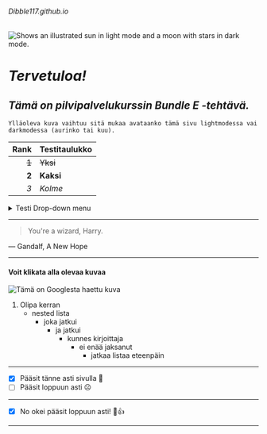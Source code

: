 ###### Dibble117.github.io
<picture>
  <source media="(prefers-color-scheme: dark)" srcset="https://user-images.githubusercontent.com/25423296/163456776-7f95b81a-f1ed-45f7-b7ab-8fa810d529fa.png">
  <source media="(prefers-color-scheme: light)" srcset="https://user-images.githubusercontent.com/25423296/163456779-a8556205-d0a5-45e2-ac17-42d089e3c3f8.png">
  <img alt="Shows an illustrated sun in light mode and a moon with stars in dark mode." src="https://user-images.githubusercontent.com/25423296/163456779-a8556205-d0a5-45e2-ac17-42d089e3c3f8.png">
</picture>

# ***Tervetuloa!***

## *Tämä on pilvipalvelukurssin Bundle E -tehtävä.*

```
Ylläoleva kuva vaihtuu sitä mukaa avataanko tämä sivu lightmodessa vai darkmodessa (aurinko tai kuu).
```

| Rank | Testitaulukko |
|-----:|---------------|
|     ~~1~~|         ~~Yksi~~      |
|     **2**|       **Kaksi**        |
|     _3_|            _Kolme_   |

<details>
<summary>Testi Drop-down menu</summary>

Jos näet tämän, onnistuit painamaan nuolta! Hieno juttu!

</details>

---

> You're a wizard, Harry.

— Gandalf, A New Hope

---


#### Voit klikata alla olevaa kuvaa
![Tämä on Googlesta haettu kuva](https://github.githubassets.com/images/modules/open_graph/github-octocat.png)

1. Olipa kerran
   - nested lista
     - joka jatkui
       - ja jatkui
         - kunnes kirjoittaja
           - ei enää jaksanut
             - jatkaa listaa eteenpäin

---

- [x] Pääsit tänne asti sivulla 🎉
- [ ] Pääsit loppuun asti ☹️

---

- [x] No okei pääsit loppuun asti! 🥳👍

---
